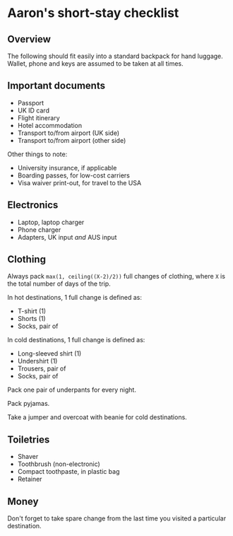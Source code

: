 # Aaron's short-stay checklist

## Overview

The following should fit easily into a standard backpack for hand luggage.
Wallet, phone and keys are assumed to be taken at all times.

## Important documents

- Passport 
- UK ID card
- Flight itinerary 
- Hotel accommodation
- Transport to/from airport (UK side)
- Transport to/from airport (other side)

Other things to note:

- University insurance, if applicable
- Boarding passes, for low-cost carriers
- Visa waiver print-out, for travel to the USA

## Electronics

- Laptop, laptop charger
- Phone charger
- Adapters, UK input _and_ AUS input

## Clothing

Always pack `max(1, ceiling((X-2)/2))` full changes of clothing, where `X` is the total number of days of the trip.

In hot destinations, 1 full change is defined as:

- T-shirt (1)
- Shorts (1)
- Socks, pair of

In cold destinations, 1 full change is defined as:

- Long-sleeved shirt (1)
- Undershirt (1)
- Trousers, pair of
- Socks, pair of

Pack one pair of underpants for every night.

Pack pyjamas.

Take a jumper and overcoat with beanie for cold destinations. 

## Toiletries

- Shaver
- Toothbrush (non-electronic)
- Compact toothpaste, in plastic bag
- Retainer

## Money

Don't forget to take spare change from the last time you visited a particular destination.
